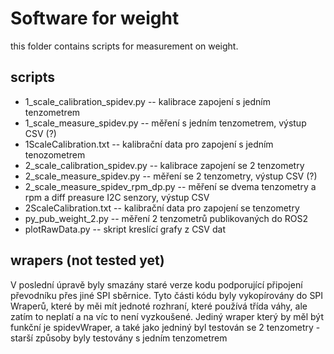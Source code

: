 # Software for weight

this folder contains scripts for measurement on weight.

## scripts
  - 1_scale_calibration_spidev.py -- kalibrace zapojení s jedním tenzometrem
  - 1_scale_measure_spidev.py -- měření s jedním tenzometrem, výstup CSV (?)
  - 1ScaleCalibration.txt -- kalibrační data pro zapojení s jedním tenozometrem
  - 2_scale_calibration_spidev.py -- kalibrace zapojení se 2 tenzometry
  - 2_scale_measure_spidev.py -- měření se 2 tenzometry, výstup CSV (?)
  - 2_scale_measure_spidev_rpm_dp.py -- měření se dvema tenzometry a rpm a diff preasure I2C senzory, výstup CSV
  - 2ScaleCalibration.txt -- kalibrační data pro zapojení se tenzometry
  - py_pub_weight_2.py -- měření 2 tenzometrů publikovaných do ROS2
  - plotRawData.py -- skript kreslící grafy z CSV dat
  
## wrapers (not tested yet)
V poslední úpravě byly smazány staré verze kodu podporující připojení převodníku přes jiné SPI sběrnice. 
Tyto části kódu byly vykopírovány do SPI Wraperů, které by měi mít jednoté rozhraní, které používá třída váhy, ale zatím to neplatí a na víc to není vyzkoušené.
Jediný wraper který by měl být funkční je spidevWraper, a také jako jedniný byl testován se 2 tenzometry - starší způsoby byly testovány s jedním tenzometrem


